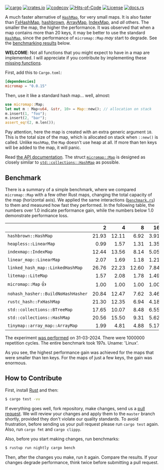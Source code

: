 [![cargo](https://github.com/yegor256/micromap/actions/workflows/cargo.yml/badge.svg)](https://github.com/yegor256/micromap/actions/workflows/cargo.yml)
[![crates.io](https://img.shields.io/crates/v/micromap.svg)](https://crates.io/crates/micromap)
[![codecov](https://codecov.io/gh/yegor256/micromap/branch/master/graph/badge.svg)](https://codecov.io/gh/yegor256/micromap)
[![Hits-of-Code](https://hitsofcode.com/github/yegor256/micromap)](https://hitsofcode.com/view/github/yegor256/micromap)
[![License](https://img.shields.io/badge/license-MIT-green.svg)](https://github.com/yegor256/micromap/blob/master/LICENSE.txt)
[![docs.rs](https://img.shields.io/docsrs/micromap)](https://docs.rs/micromap/latest/micromap/)

A much faster alternative of [`HashMap`](https://doc.rust-lang.org/std/collections/struct.HashMap.html), 
for very small maps. 
It is also faster than
[FxHashMap](https://github.com/rust-lang/rustc-hash),
[hashbrown](https://github.com/rust-lang/hashbrown),
[ArrayMap](https://github.com/robjtede/tinymap),
[IndexMap](https://crates.io/crates/indexmap),
and _all_ others.
The smaller the map, the higher the performance. 
It was observed that when a map contains more than 20 keys, it may be better to use the standard 
[`HashMap`](https://doc.rust-lang.org/std/collections/struct.HashMap.html), since
the performance of `micromap::Map` _may_ start to degrade. 
See the [benchmarking results](#benchmark) below.

**WELCOME**: 
Not all functions that you might expect to have in a map are implemented. 
I will appreciate if you contribute by implementing these 
[missing functions](https://github.com/yegor256/micromap/issues).

First, add this to `Cargo.toml`:

```toml
[dependencies]
micromap = "0.0.15"
```

Then, use it like a standard hash map... well, almost:

```rust
use micromap::Map;
let mut m : Map<u64, &str, 10> = Map::new(); // allocation on stack
m.insert(1, "foo");
m.insert(2, "bar");
assert_eq!(2, m.len());
```

Pay attention, here the map is created with an extra generic argument `10`. This is 
the total size of the map, which is allocated on stack when `::new()` is called. 
Unlike `HashMap`, the `Map` doesn't use heap at all. If more than ten keys will be
added to the map, it will panic.

Read [the API documentation](https://docs.rs/micromap/latest/micromap/). The struct
[`micromap::Map`](https://docs.rs/micromap/latest/micromap/struct.Map.html) is designed as closely similar to 
[`std::collections::HashMap`](https://doc.rust-lang.org/std/collections/struct.HashMap.html) as possible.

## Benchmark

There is a summary of a simple benchmark, where we compared `micromap::Map` with
a few other Rust maps, changing the total capacity of the map (horizontal axis).
We applied the same interactions 
([`benchmark.rs`](https://github.com/yegor256/micromap/blob/master/tests/benchmark.rs)) 
to them and measured how fast they performed. In the following table, 
the numbers over 1.0 indicate performance gain, 
while the numbers below 1.0 demonstrate performance loss.

<!-- benchmark -->
| | 2 | 4 | 8 | 16 | 32 | 64 | 128 |
| --- | --: | --: | --: | --: | --: | --: | --: |
| `hashbrown::HashMap` | 21.93 | 12.11 | 6.92 | 3.91 | 1.23 | 0.65 | 0.31 |
| `heapless::LinearMap` | 0.99 | 1.57 | 1.31 | 1.35 | 0.93 | 1.05 | 1.14 |
| `indexmap::IndexMap` | 12.44 | 13.56 | 8.14 | 5.05 | 1.80 | 0.99 | 0.50 |
| `linear_map::LinearMap` | 2.07 | 1.69 | 1.18 | 1.21 | 0.81 | 1.22 | 0.87 |
| `linked_hash_map::LinkedHashMap` | 26.76 | 22.23 | 12.60 | 7.84 | 2.81 | 1.54 | 0.77 |
| `litemap::LiteMap` | 1.57 | 2.08 | 1.78 | 1.49 | 0.96 | 0.88 | 0.55 |
| `micromap::Map` 👍 | 1.00 | 1.00 | 1.00 | 1.00 | 1.00 | 1.00 | 1.00 |
| `nohash_hasher::BuildNoHashHasher` | 20.84 | 12.47 | 7.62 | 3.46 | 1.23 | 0.69 | 0.35 |
| `rustc_hash::FxHashMap` | 21.30 | 12.35 | 6.94 | 4.18 | 1.03 | 0.58 | 0.29 |
| `std::collections::BTreeMap` | 17.65 | 10.07 | 8.48 | 6.55 | 2.96 | 1.28 | 0.72 |
| `std::collections::HashMap` | 20.56 | 15.50 | 9.31 | 5.62 | 2.06 | 1.14 | 0.56 |
| `tinymap::array_map::ArrayMap` | 1.99 | 4.81 | 4.88 | 5.17 | 4.18 | 4.84 | 4.74 |

The experiment [was performed](https://github.com/yegor256/micromap/actions/workflows/benchmark.yml) on 31-03-2024.
There were 1000000 repetition cycles.
The entire benchmark took 197s.
Uname: 'Linux'.

<!-- benchmark -->

As you see, the highest performance gain was achieved for the maps that were smaller than ten keys.
For the maps of just a few keys, the gain was enormous.

## How to Contribute

First, install [Rust](https://www.rust-lang.org/tools/install) and then:

```bash
$ cargo test -vv
```

If everything goes well, fork repository, make changes, send us a [pull request](https://www.yegor256.com/2014/04/15/github-guidelines.html).
We will review your changes and apply them to the `master` branch shortly,
provided they don't violate our quality standards. To avoid frustration,
before sending us your pull request please run `cargo test` again. Also, 
run `cargo fmt` and `cargo clippy`.

Also, before you start making changes, run benchmarks:

```bash
$ rustup run nightly cargo bench
```

Then, after the changes you make, run it again. Compare the results. If your changes
degrade performance, think twice before submitting a pull request.

